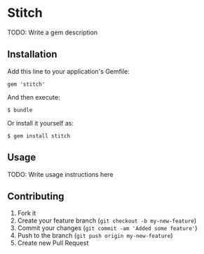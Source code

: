 # Stitch

TODO: Write a gem description

## Installation

Add this line to your application's Gemfile:

    gem 'stitch'

And then execute:

    $ bundle

Or install it yourself as:

    $ gem install stitch

## Usage

TODO: Write usage instructions here

## Contributing

1. Fork it
2. Create your feature branch (`git checkout -b my-new-feature`)
3. Commit your changes (`git commit -am 'Added some feature'`)
4. Push to the branch (`git push origin my-new-feature`)
5. Create new Pull Request
